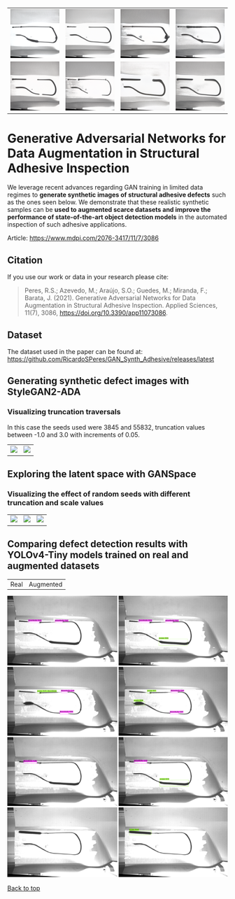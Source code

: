 <table>
  <tr>
    <td><img src="Figures/SyntheticImages/image (141).png" width=270></td>
    <td><img src="Figures/SyntheticImages/image (24).png" width=270></td>
    <td><img src="Figures/SyntheticImages/image (5).png" width=270></td>
    <td><img src="Figures/SyntheticImages/image (534).png" width=270></td>
  </tr>
  <tr>
    <td><img src="Figures/SyntheticImages/image (6).png" width=270></td>
    <td><img src="Figures/SyntheticImages/image (76).png" width=270></td>
    <td><img src="Figures/SyntheticImages/image (79).png" width=270></td>
    <td><img src="Figures/SyntheticImages/image (90).png" width=270></td>
  </tr>
</table>

# Generative Adversarial Networks for Data Augmentation in Structural Adhesive Inspection

We leverage recent advances regarding GAN training in limited data regimes to **generate synthetic images of structural adhesive defects** such as the ones seen below. We demonstrate that these realistic synthetic samples can be **used to augmented scarce datasets and improve the performance of state-of-the-art object detection models** in the automated inspection of such adhesive applications.

Article: https://www.mdpi.com/2076-3417/11/7/3086

## Citation 
If you use our work or data in your research please cite: 

> Peres, R.S.; Azevedo, M.; Araújo, S.O.; Guedes, M.; Miranda, F.; Barata, J. (2021). Generative Adversarial Networks for Data Augmentation in Structural Adhesive Inspection. Applied Sciences, 11(7), 3086, https://doi.org/10.3390/app11073086.

## Dataset
The dataset used in the paper can be found at:
https://github.com/RicardoSPeres/GAN_Synth_Adhesive/releases/latest

## Generating synthetic defect images with StyleGAN2-ADA
### Visualizing truncation traversals

In this case the seeds used were 3845 and 55832, truncation values between -1.0 and 3.0 with increments of 0.05. 

<table>
  <tr>    
    <td><img src="Figures/Gifs/truncation-traversal-seed3845-start-1.0-stop3.0.gif" width=270></td>
    <td><img src="Figures/Gifs/truncation-traversal-seed55832-start-1.0-stop3.0.gif" width=270></td>
  </tr>
</table>

## Exploring the latent space with GANSpace
### Visualizing the effect of random seeds with different truncation and scale values

<table>
  <tr>
    <td><img src="Figures/Gifs/ganspace1.gif" width=270></td>
    <td><img src="Figures/Gifs/ganspace2.gif" width=270></td>
    <td><img src="Figures/Gifs/introsys1024_1.gif" width=270></td>
  </tr>
</table>

## Comparing defect detection results with YOLOv4-Tiny models trained on real and augmented datasets

<table>
  <tr>    
    <td>Real</td>    
    <td>Augmented</td>
  </tr>
</table>

<img src="Figures/results_det.jpg" width=1080>

<a href="#top">Back to top</a>
